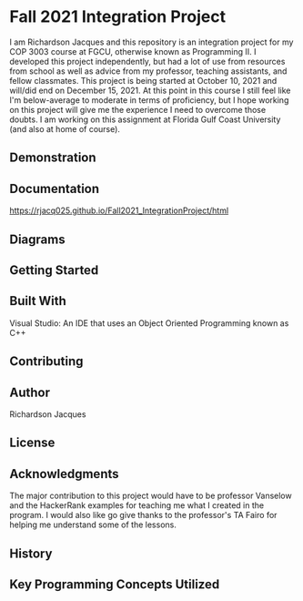 # Fall 2021 Integration Project

I am Richardson Jacques and this repository is an integration project for my COP 3003 course at FGCU, otherwise known as Programming II. 
I developed this project independently, but had a lot of use from resources from school as well as advice from my professor, teaching assistants, and fellow classmates.
This project is being started at October 10, 2021 and will/did end on December 15, 2021. At this point in this course I still feel like I'm below-average to moderate in terms of proficiency,
but I hope working on this project will give me the experience I need to overcome those doubts. 
I am working on this assignment at Florida Gulf Coast University (and also at home of course).


## Demonstration


## Documentation
https://rjacq025.github.io/Fall2021_IntegrationProject/html

## Diagrams


## Getting Started


## Built With
Visual Studio: An IDE that uses an Object Oriented Programming known as C++

## Contributing


## Author
Richardson Jacques

## License


## Acknowledgments
The major contribution to this project would have to be professor Vanselow and the HackerRank examples for teaching me what I created in the program. I would also like go give thanks to the professor's TA Fairo for helping me understand some of the lessons.

## History


## Key Programming Concepts Utilized
